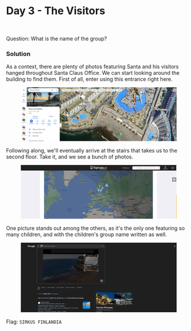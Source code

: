 # Day 3 - The Visitors

<figure><img src="../../../.gitbook/assets/Day3_Letter.png" alt="" width="375"><figcaption></figcaption></figure>

Question: What is the name of the group?

### Solution

As a context, there are plenty of photos featuring Santa and his visitors hanged throughout Santa Claus Office. We can start looking around the building to find them. First of all, enter using this entrance right here.

<figure><img src="../../../.gitbook/assets/image (3) (1) (1) (1).png" alt=""><figcaption></figcaption></figure>

Following along, we'll eventually arrive at the stairs that takes us to the second floor. Take it, and we see a bunch of photos.

<figure><img src="../../../.gitbook/assets/image (1) (1) (1) (1) (1).png" alt=""><figcaption></figcaption></figure>

One picture stands out among the others, as it's the only one featuring so many children, and with the children's group name written as well.

<figure><img src="../../../.gitbook/assets/image (2) (1) (1) (1).png" alt=""><figcaption></figcaption></figure>

Flag: `SIRKUS FINLANDIA`
